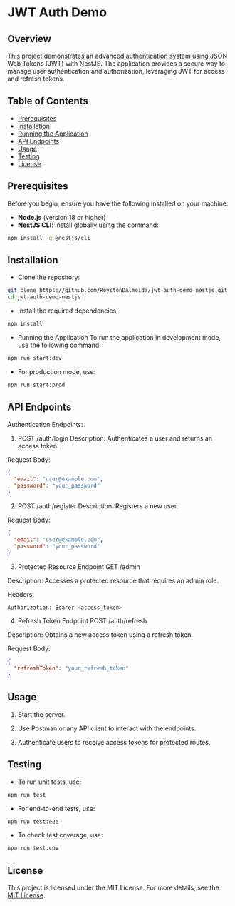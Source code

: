 # JWT Auth Demo 

## Overview

This project demonstrates an advanced authentication system using JSON Web Tokens (JWT) with NestJS. The application provides a secure way to manage user authentication and authorization, leveraging JWT for access and refresh tokens.

## Table of Contents

- [Prerequisites](#prerequisites)
- [Installation](#installation)
- [Running the Application](#running-the-application)
- [API Endpoints](#api-endpoints)
- [Usage](#usage)
- [Testing](#testing)
- [License](#license)

## Prerequisites

Before you begin, ensure you have the following installed on your machine:

- **Node.js** (version 18 or higher)
- **NestJS CLI**: Install globally using the command:
```bash
npm install -g @nestjs/cli
```

## Installation
- Clone the repository:
```bash
git clone https://github.com/RoystonDAlmeida/jwt-auth-demo-nestjs.git
cd jwt-auth-demo-nestjs
```

- Install the required dependencies:
```bash
npm install
```

- Running the Application
  To run the application in development mode, use the following command:
```bash
npm run start:dev
```

- For production mode, use:
```bash
npm run start:prod
```

## API Endpoints

Authentication Endpoints:

1. POST /auth/login
Description: Authenticates a user and returns an access token.

Request Body:
```json
{
  "email": "user@example.com",
  "password": "your_password"
}
```

2. POST /auth/register
Description: Registers a new user.

Request Body:
```json
{
  "email": "user@example.com",
  "password": "your_password"
}
```

3. Protected Resource Endpoint
GET /admin

Description: Accesses a protected resource that requires an admin role.

Headers: 
```bash
Authorization: Bearer <access_token>
```

4. Refresh Token Endpoint
POST /auth/refresh

Description: Obtains a new access token using a refresh token.

Request Body:
```json
{
  "refreshToken": "your_refresh_token"
}
```

## Usage

1. Start the server.

2. Use Postman or any API client to interact with the endpoints.

3. Authenticate users to receive access tokens for protected routes.

## Testing

- To run unit tests, use:
```bash
npm run test
```

- For end-to-end tests, use:
```bash
npm run test:e2e
```

- To check test coverage, use:
```bash
npm run test:cov
```

## License

This project is licensed under the MIT License. For more details, see the [MIT License](https://opensource.org/licenses/MIT).